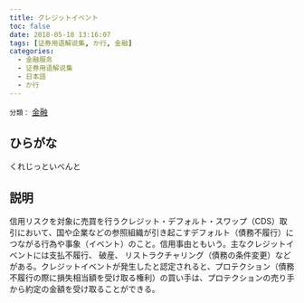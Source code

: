 ```yaml
---
title: クレジットイベント
toc: false
date: 2018-05-18 13:16:07
tags: [证券用语解说集, か行, 金融]
categories:
  - 金融服务
  - 证券用语解说集
  - 日本語
  - か行
---
```


`分類：` [金融](/tags/金融/)

## ひらがな

くれじっといべんと

## 説明

信用リスクを対象に売買を行うクレジット・デフォルト・スワップ（CDS）取引において、国や企業などの参照組織が引き起こすデフォルト（債務不履行）につながる行為や事象（イベント）のこと。信用事由ともいう。主なクレジットイベントには支払不履行、 破産、 リストラクチャリング（債務の条件変更）などがある。クレジットイベントが発生したと認定されると、プロテクション（債務不履行の際に損失相当額を受け取る権利）の買い手は、プロテクションの売り手から約定の金額を受け取ることができる。
